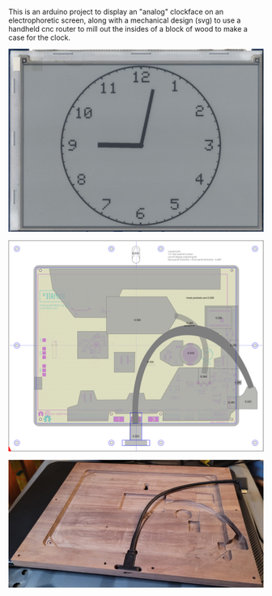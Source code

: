 This is an arduino project to display an "analog" clockface on an electrophoretic screen, along with a mechanical design (svg) to use a handheld cnc router to mill out the insides of a block of wood to make a case for the clock.

![The analog clock face as rendered on an electrophoretic display](electrophoretic-clockino.clock-face.jpeg)

![svg file to route out a block of wood to fit the clock guts](electrophoretic-clockino.top-and-bottom.v9.svg)

![routed out walnut case with space for the clock guts](electrophoretic-clockino.walnut-insides.jpg)
